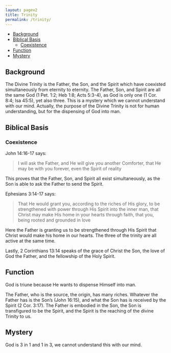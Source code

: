 ```yaml
---
layout: pagev2
title: Trinity
permalink: /trinity/
---
```

- [Background](#background)
- [Biblical  Basis](#biblical--basis)
  - [Coexistence](#coexistence)
- [Function](#function)
- [Mystery](#mystery)

## Background

The Divine Trinity is the Father, the Son, and the Spirit which have coexisted simultaneously from eternity to eternity. The Father, Son, and Spirit are all the same God (1 Pet. 1:2; Heb 1:8; Acts 5:3-4), as God is only one (1 Cor. 8:4; Isa 45:5), yet also three. This is a mystery which we cannot understand with our mind. Actually, the purpose of the Divine Trinity is not for human understanding, but for the dispensing of God into man.

## Biblical  Basis

### Coexistence

John 14:16-17 says:

>I will ask the Father, and He will give you another Comforter, that He may be with you forever, even the Spirit of reality

This proves that the Father, Son, and Spirit all exist simultaneously, as the Son is able to ask the Father to send the Spirit.

Ephesians 3:14-17 says:

>That He would grant you, according to the riches of His glory, to be strengthened with power through His Spirit into the inner man, that Christ may make His home in your hearts through faith, that you, being rooted and grounded in love

Here the Father is granting us to be strengthened through His Spirit that Christ would make his home in our hearts. The three of the trinity are all active at the same time.

Lastly, 2 Corinthians 13:14 speaks of the grace of Christ the Son, the love of God the Father, and the fellowship of the Holy Spirit.

## Function

God is triune because He wants to dispense Himself into man. 

The Father, who is the source, the origin, has many riches. Whatever the Father has is the Son’s (John 16:15), and what the Son has is received by the Spirit (2 Cor. 3:17). The Father is embodied in the Son, the Son is transfigured to be the Spirit, and the Spirit is the reaching of the divine Trinity to us. 

## Mystery

God is 3 in 1 and 1 in 3, we cannot understand this with our mind.